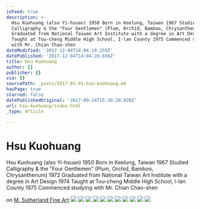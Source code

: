 ```yaml
---
inFeed: true
description: >-
  Hsu Kuohuang (also Yi-hsuan) 1950 Born in Keelung, Taiwan 1967 Studied
  Calligraphy & the "Four Gentlemen" (Plum, Orchid, Bamboo, Chrysanthenum) 1972
  Graduated from National Taiwan Art Institute with a degree in Art Design 1974
  Taught at Tou-cheng Middle High School, I-lan County 1975 Commenced studying
  with Mr. Chian Chao-shen
dateModified: '2017-12-04T14:04:19.259Z'
datePublished: '2017-12-04T14:04:20.656Z'
title: Hsu Kuohuang
author: []
publisher: {}
via: {}
sourcePath: _posts/2017-03-01-hsu-kuohuang.md
hasPage: true
starred: false
datePublishedOriginal: '2017-09-14T15:30:20.920Z'
url: hsu-kuohuang/index.html
_type: Article

---
```

# Hsu Kuohuang

Hsu Kuohuang (also Yi-hsuan) 1950 Born in Keelung, Taiwan 1967 Studied Calligraphy & the "Four Gentlemen" (Plum, Orchid, Bamboo, Chrysanthenum) 1972 Graduated from National Taiwan Art Institute with a degree in Art Design 1974 Taught at Tou-cheng Middle High School, I-lan County 1975 Commenced studying with Mr. Chian Chao-shen

on [M. Sutherland Fine Art][0]
![](https://the-grid-user-content.s3-us-west-2.amazonaws.com/ec49eaa1-722e-4311-b02c-58aa2ded7e3c.jpg)
![](https://the-grid-user-content.s3-us-west-2.amazonaws.com/ecd5d398-851a-4db1-902b-2ee8fdb85348.jpg)
![](https://the-grid-user-content.s3-us-west-2.amazonaws.com/05049b68-7080-4b79-8388-38a7de95a6c1.jpg)
![](https://the-grid-user-content.s3-us-west-2.amazonaws.com/b0752190-d635-4951-9b9a-81da7d194346.jpg)
![](https://the-grid-user-content.s3-us-west-2.amazonaws.com/8dfe3621-4d8b-4e19-ba7c-7adacebefe88.jpg)
![](https://the-grid-user-content.s3-us-west-2.amazonaws.com/c32f6f28-7a96-40fd-b1ea-7d2cc0563099.jpg)
![](https://the-grid-user-content.s3-us-west-2.amazonaws.com/08d44765-5427-411c-95d7-8e25f1dbaadd.jpg)
![](https://the-grid-user-content.s3-us-west-2.amazonaws.com/3ea6efcc-d054-4d01-bd60-36965eae84fc.jpg)
![](https://the-grid-user-content.s3-us-west-2.amazonaws.com/d93bb564-afd9-445e-b2db-79cfc51abcf3.jpg)
![](https://the-grid-user-content.s3-us-west-2.amazonaws.com/27085ced-4e59-4c12-acb1-e33bdb248bb3.jpg)
![](https://the-grid-user-content.s3-us-west-2.amazonaws.com/9532e982-ff53-4222-9a52-63b26dce727c.jpg)

[0]: http://msutherland.com/